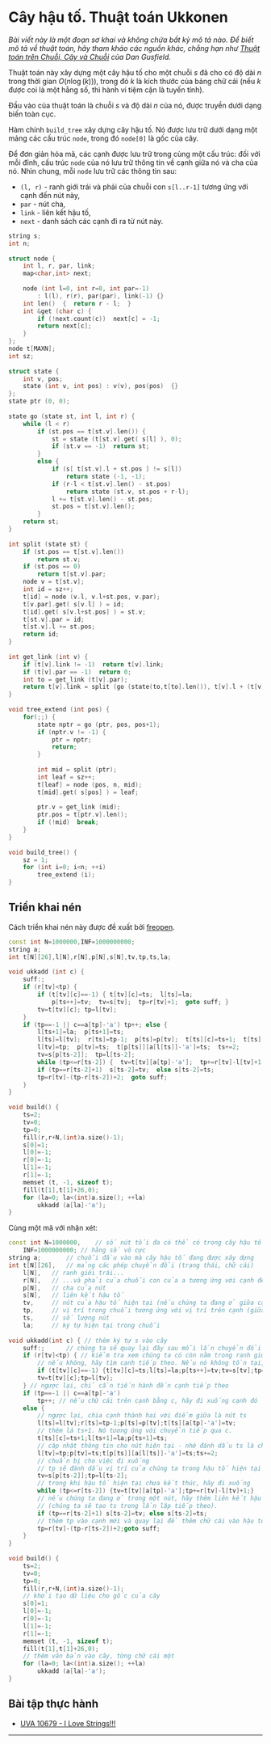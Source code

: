 # Cây hậu tố. Thuật toán Ukkonen

*Bài viết này là một đoạn sơ khai và không chứa bất kỳ mô tả nào. Để biết mô tả về thuật toán, hãy tham khảo các nguồn khác, chẳng hạn như [Thuật toán trên Chuỗi, Cây và Chuỗi](https://www.cs.cmu.edu/afs/cs/project/pscico-guyb/realworld/www/slidesF06/cmuonly/gusfield.pdf) của Dan Gusfield.*

Thuật toán này xây dựng một cây hậu tố cho một chuỗi $s$ đã cho có độ dài $n$ trong thời gian $O(n\log(k)))$, trong đó $k$ là kích thước của bảng chữ cái (nếu $k$ được coi là một hằng số, thì hành vi tiệm cận là tuyến tính).

Đầu vào của thuật toán là chuỗi $s$ và độ dài $n$ của nó, được truyền dưới dạng biến toàn cục.

Hàm chính `build_tree` xây dựng cây hậu tố. Nó được lưu trữ dưới dạng một mảng các cấu trúc `node`, trong đó `node[0]` là gốc của cây.

Để đơn giản hóa mã, các cạnh được lưu trữ trong cùng một cấu trúc: đối với mỗi đỉnh, cấu trúc `node` của nó lưu trữ thông tin về cạnh giữa nó và cha của nó. Nhìn chung, mỗi `node` lưu trữ các thông tin sau:

* `(l, r)` - ranh giới trái và phải của chuỗi con `s[l..r-1]` tương ứng với cạnh đến nút này,
* `par` - nút cha,
* `link` - liên kết hậu tố,
* `next` - danh sách các cạnh đi ra từ nút này.

```cpp
string s;
int n;
 
struct node {
	int l, r, par, link;
	map<char,int> next;
 
	node (int l=0, int r=0, int par=-1)
		: l(l), r(r), par(par), link(-1) {}
	int len()  {  return r - l;  }
	int &get (char c) {
		if (!next.count(c))  next[c] = -1;
		return next[c];
	}
};
node t[MAXN];
int sz;
 
struct state {
	int v, pos;
	state (int v, int pos) : v(v), pos(pos)  {}
};
state ptr (0, 0);
 
state go (state st, int l, int r) {
	while (l < r)
		if (st.pos == t[st.v].len()) {
			st = state (t[st.v].get( s[l] ), 0);
			if (st.v == -1)  return st;
		}
		else {
			if (s[ t[st.v].l + st.pos ] != s[l])
				return state (-1, -1);
			if (r-l < t[st.v].len() - st.pos)
				return state (st.v, st.pos + r-l);
			l += t[st.v].len() - st.pos;
			st.pos = t[st.v].len();
		}
	return st;
}
 
int split (state st) {
	if (st.pos == t[st.v].len())
		return st.v;
	if (st.pos == 0)
		return t[st.v].par;
	node v = t[st.v];
	int id = sz++;
	t[id] = node (v.l, v.l+st.pos, v.par);
	t[v.par].get( s[v.l] ) = id;
	t[id].get( s[v.l+st.pos] ) = st.v;
	t[st.v].par = id;
	t[st.v].l += st.pos;
	return id;
}
 
int get_link (int v) {
	if (t[v].link != -1)  return t[v].link;
	if (t[v].par == -1)  return 0;
	int to = get_link (t[v].par);
	return t[v].link = split (go (state(to,t[to].len()), t[v].l + (t[v].par==0), t[v].r));
}
 
void tree_extend (int pos) {
	for(;;) {
		state nptr = go (ptr, pos, pos+1);
		if (nptr.v != -1) {
			ptr = nptr;
			return;
		}
 
		int mid = split (ptr);
		int leaf = sz++;
		t[leaf] = node (pos, n, mid);
		t[mid].get( s[pos] ) = leaf;
 
		ptr.v = get_link (mid);
		ptr.pos = t[ptr.v].len();
		if (!mid)  break;
	}
}
 
void build_tree() {
	sz = 1;
	for (int i=0; i<n; ++i)
		tree_extend (i);
}
```

## Triển khai nén

Cách triển khai nén này được đề xuất bởi [freopen](http://codeforces.com/profile/freopen).

```cpp
const int N=1000000,INF=1000000000;
string a;
int t[N][26],l[N],r[N],p[N],s[N],tv,tp,ts,la;
 
void ukkadd (int c) {
	suff:;
	if (r[tv]<tp) {
		if (t[tv][c]==-1) { t[tv][c]=ts;  l[ts]=la;
			p[ts++]=tv;  tv=s[tv];  tp=r[tv]+1;  goto suff; }
		tv=t[tv][c]; tp=l[tv];
	}
	if (tp==-1 || c==a[tp]-'a') tp++; else {
		l[ts+1]=la;  p[ts+1]=ts;
		l[ts]=l[tv];  r[ts]=tp-1;  p[ts]=p[tv];  t[ts][c]=ts+1;  t[ts][a[tp]-'a']=tv;
		l[tv]=tp;  p[tv]=ts;  t[p[ts]][a[l[ts]]-'a']=ts;  ts+=2;
		tv=s[p[ts-2]];  tp=l[ts-2];
		while (tp<=r[ts-2]) {  tv=t[tv][a[tp]-'a'];  tp+=r[tv]-l[tv]+1;}
		if (tp==r[ts-2]+1)  s[ts-2]=tv;  else s[ts-2]=ts; 
		tp=r[tv]-(tp-r[ts-2])+2;  goto suff;
	}
}
 
void build() {
	ts=2;
	tv=0;
	tp=0;
	fill(r,r+N,(int)a.size()-1);
	s[0]=1;
	l[0]=-1;
	r[0]=-1;
	l[1]=-1;
	r[1]=-1;
	memset (t, -1, sizeof t);
	fill(t[1],t[1]+26,0);
	for (la=0; la<(int)a.size(); ++la)
		ukkadd (a[la]-'a');
}
```

Cùng một mã với nhận xét:

```cpp
const int N=1000000,    // số nút tối đa có thể có trong cây hậu tố
	INF=1000000000; // hằng số vô cực
string a;       // chuỗi đầu vào mà cây hậu tố đang được xây dựng
int t[N][26],   // mảng các phép chuyển đổi (trạng thái, chữ cái)
	l[N],   // ranh giới trái...
	r[N],   // ...và phải của chuỗi con của a tương ứng với cạnh đến
	p[N],   // cha của nút
	s[N],   // liên kết hậu tố
	tv,     // nút của hậu tố hiện tại (nếu chúng ta đang ở giữa cạnh, thì là nút thấp hơn của cạnh)
	tp,     // vị trí trong chuỗi tương ứng với vị trí trên cạnh (giữa l[tv] và r[tv], bao gồm cả hai)
	ts,     // số lượng nút
	la;     // ký tự hiện tại trong chuỗi
 
void ukkadd(int c) { // thêm ký tự s vào cây
	suff:;      // chúng ta sẽ quay lại đây sau mỗi lần chuyển đổi sang hậu tố (và sẽ thêm ký tự một lần nữa)
	if (r[tv]<tp) { // kiểm tra xem chúng ta có còn nằm trong ranh giới của cạnh hiện tại hay không
		// nếu không, hãy tìm cạnh tiếp theo. Nếu nó không tồn tại, hãy tạo một lá và thêm nó vào cây
		if (t[tv][c]==-1) {t[tv][c]=ts;l[ts]=la;p[ts++]=tv;tv=s[tv];tp=r[tv]+1;goto suff;}
		tv=t[tv][c];tp=l[tv];
	} // ngược lại, chỉ cần tiến hành đến cạnh tiếp theo
	if (tp==-1 || c==a[tp]-'a')
		tp++; // nếu chữ cái trên cạnh bằng c, hãy đi xuống cạnh đó
	else { 
		// ngược lại, chia cạnh thành hai với điểm giữa là nút ts
		l[ts]=l[tv];r[ts]=tp-1;p[ts]=p[tv];t[ts][a[tp]-'a']=tv;
		// thêm lá ts+1. Nó tương ứng với chuyển tiếp qua c.
		t[ts][c]=ts+1;l[ts+1]=la;p[ts+1]=ts;
		// cập nhật thông tin cho nút hiện tại - nhớ đánh dấu ts là cha của tv
		l[tv]=tp;p[tv]=ts;t[p[ts]][a[l[ts]]-'a']=ts;ts+=2;
		// chuẩn bị cho việc đi xuống
		// tp sẽ đánh dấu vị trí của chúng ta trong hậu tố hiện tại
		tv=s[p[ts-2]];tp=l[ts-2];
		// trong khi hậu tố hiện tại chưa kết thúc, hãy đi xuống
		while (tp<=r[ts-2]) {tv=t[tv][a[tp]-'a'];tp+=r[tv]-l[tv]+1;}
		// nếu chúng ta đang ở trong một nút, hãy thêm liên kết hậu tố vào đó, ngược lại hãy thêm liên kết vào ts
		// (chúng ta sẽ tạo ts trong lần lặp tiếp theo).
		if (tp==r[ts-2]+1) s[ts-2]=tv; else s[ts-2]=ts; 
		// thêm tp vào cạnh mới và quay lại để thêm chữ cái vào hậu tố
		tp=r[tv]-(tp-r[ts-2])+2;goto suff;
	}
}
 
void build() {
	ts=2;
	tv=0;
	tp=0;
	fill(r,r+N,(int)a.size()-1);
	// khởi tạo dữ liệu cho gốc của cây
	s[0]=1;
	l[0]=-1;
	r[0]=-1;
	l[1]=-1;
	r[1]=-1;
	memset (t, -1, sizeof t);
	fill(t[1],t[1]+26,0);
	// thêm văn bản vào cây, từng chữ cái một
	for (la=0; la<(int)a.size(); ++la)
		ukkadd (a[la]-'a');
}
```

## Bài tập thực hành

* [UVA 10679 - I Love Strings!!!](http://uva.onlinejudge.org/index.php?option=com_onlinejudge&Itemid=8&page=show_problem&problem=1620)

--- 
